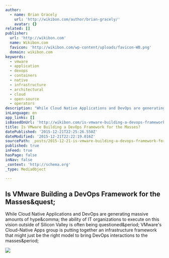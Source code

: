 ```yaml
---
author:
  - name: Brian Gracely
    url: 'http://wikibon.com/author/brian-gracely/'
    avatar: {}
related: []
publisher:
  url: 'http://wikibon.com'
  name: Wikibon.com
  favicon: 'http://wikibon.com/wp-content/uploads/favicon-WB.png'
  domain: wikibon.com
keywords:
  - vmware
  - application
  - devops
  - containers
  - native
  - infrastructure
  - architectural
  - cloud
  - open-source
  - operators
description: "While Cloud Native Applications and DevOps are generating massive amounts of hype, the ability of IT organizations to execute on this vision outside of Silicon Valley is often being questioned. VMware's Cloud-Native Apps group is putting together an infrastructure framework that might just be the right model to bring DevOps interactions to the masses."
inLanguage: en
app_links: []
isBasedOnUrl: 'http://wikibon.com/is-vmware-building-a-devops-framework-for-the-masses/'
title: Is VMware Building a DevOps Framework for the Masses?
datePublished: '2015-12-21T22:25:26.550Z'
dateModified: '2015-12-21T22:22:19.016Z'
sourcePath: _posts/2015-12-21-is-vmware-building-a-devops-framework-for-the-masses.md
published: true
inFeed: true
hasPage: false
inNav: false
_context: 'http://schema.org'
_type: MediaObject

---
```

<article style=""><h1>Is VMware Building a DevOps Framework for the Masses&amp;quest;</h1><p>While Cloud Native Applications and DevOps are generating massive amounts of hype&amp;comma; the ability of IT organizations to execute on this vision outside of Silicon Valley is often being questioned&amp;period; VMware's Cloud-Native Apps group is putting together an infrastructure framework that might just be the right model to bring DevOps interactions to the masses&amp;period;</p><img src="http://wikibon.com/wp-content/uploads/PLACEHOLDER-Wikibon.png" /></article>